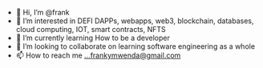 - 👋 Hi, I’m @frank
- 👀 I’m interested in DEFI DAPPs, webapps, web3, blockchain, databases, cloud computing, IOT, smart contracts, NFTS
- 🌱 I’m currently learning How to be a developer
- 💞️ I’m looking to collaborate on learning software engineering as a whole
- 📫 How to reach me ...frankymwenda@gmail.com

<!---
franklin-0722688059/franklin-0722688059 is a ✨ special ✨ repository because its `README.md` (this file) appears on your GitHub profile.
You can click the Preview link to take a look at your changes.
--->
